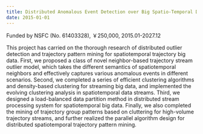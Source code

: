 ```yaml
---
title: Distributed Anomalous Event Detection over Big Spatio-Temporal Data Streams
date: 2015-01-01
---
```


Funded by NSFC (No. 61403328), ￥250,000, 2015.01-2027.12

<!--more-->

This project has carried on the thorough research of distributed outlier detection and trajectory pattern mining for spatiotemporal trajectory big data. First, we proposed a class of novel neighbor-based trajectory stream outlier model, which takes the different semantics of spatiotemporal neighbors and effectively captures various anomalous events in different scenarios. Second, we completed a series of efficient clustering algorithms and density-based clustering for streaming big data, and implemented the evolving clustering analysis in spatiotemporal data streams. Third, we designed a load-balanced data partition method in distributed stream processing system for spatiotemporal big data. Finally, we also completed the mining of trajectory group patterns based on cluttering for high-volume trajectory streams, and further realized the parallel algorithm design for distributed spatiotemporal trajectory pattern mining.   